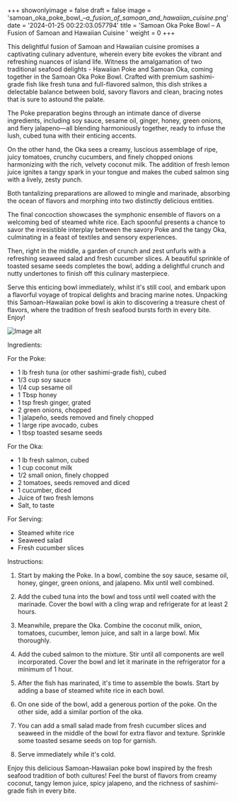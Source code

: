 +++ 
showonlyimage = false 
draft = false 
image = 'samoan_oka_poke_bowl_–_a_fusion_of_samoan_and_hawaiian_cuisine_.png'
date = '2024-01-25 00:22:03.057794' 
title = 'Samoan Oka Poke Bowl – A Fusion of Samoan and Hawaiian Cuisine ' 
weight = 0
+++ 

<!--more-->

 
This delightful fusion of Samoan and Hawaiian cuisine promises a captivating culinary adventure, wherein every bite evokes the vibrant and refreshing nuances of island life. Witness the amalgamation of two traditional seafood delights - Hawaiian Poke and Samoan Oka, coming together in the Samoan Oka Poke Bowl. Crafted with premium sashimi-grade fish like fresh tuna and full-flavored salmon, this dish strikes a delectable balance between bold, savory flavors and clean, bracing notes that is sure to astound the palate.

The Poke preparation begins through an intimate dance of diverse ingredients, including soy sauce, sesame oil, ginger, honey, green onions, and fiery jalapeno—all blending harmoniously together, ready to infuse the lush, cubed tuna with their enticing accents.

On the other hand, the Oka sees a creamy, luscious assemblage of ripe, juicy tomatoes, crunchy cucumbers, and finely chopped onions harmonizing with the rich, velvety coconut milk. The addition of fresh lemon juice ignites a tangy spark in your tongue and makes the cubed salmon sing with a lively, zesty punch.

Both tantalizing preparations are allowed to mingle and marinade, absorbing the ocean of flavors and morphing into two distinctly delicious entities.

The final concoction showcases the symphonic ensemble of flavors on a welcoming bed of steamed white rice. Each spoonful presents a chance to savor the irresistible interplay between the savory Poke and the tangy Oka, culminating in a feast of textiles and sensory experiences.

Then, right in the middle, a garden of crunch and zest unfurls with a refreshing seaweed salad and fresh cucumber slices. A beautiful sprinkle of toasted sesame seeds completes the bowl, adding a delightful crunch and nutty undertones to finish off this culinary masterpiece.

Serve this enticing bowl immediately, whilst it's still cool, and embark upon a flavorful voyage of tropical delights and bracing marine notes. Unpacking this Samoan-Hawaiian poke bowl is akin to discovering a treasure chest of flavors, where the tradition of fresh seafood bursts forth in every bite. Enjoy! 

![Image alt](/samoan_oka_poke_bowl_–_a_fusion_of_samoan_and_hawaiian_cuisine_.png)

Ingredients: 

For the Poke:
- 1 lb fresh tuna (or other sashimi-grade fish), cubed
- 1/3 cup soy sauce
- 1/4 cup sesame oil
- 1 Tbsp honey
- 1 tsp fresh ginger, grated
- 2 green onions, chopped
- 1 jalapeño, seeds removed and finely chopped 
- 1 large ripe avocado, cubes
- 1 tbsp toasted sesame seeds

For the Oka:
- 1 lb fresh salmon, cubed
- 1 cup coconut milk
- 1/2 small onion, finely chopped
- 2 tomatoes, seeds removed and diced
- 1 cucumber, diced
- Juice of two fresh lemons
- Salt, to taste

For Serving:
- Steamed white rice
- Seaweed salad 
- Fresh cucumber slices

Instructions:

1. Start by making the Poke. In a bowl, combine the soy sauce, sesame oil, honey, ginger, green onions, and jalapeno. Mix until well combined.

2. Add the cubed tuna into the bowl and toss until well coated with the marinade. Cover the bowl with a cling wrap and refrigerate for at least 2 hours.

3. Meanwhile, prepare the Oka. Combine the coconut milk, onion, tomatoes, cucumber, lemon juice, and salt in a large bowl. Mix thoroughly.

4. Add the cubed salmon to the mixture. Stir until all components are well incorporated. Cover the bowl and let it marinate in the refrigerator for a minimum of 1 hour.

5. After the fish has marinated, it's time to assemble the bowls. Start by adding a base of steamed white rice in each bowl.

6. On one side of the bowl, add a generous portion of the poke. On the other side, add a similar portion of the oka.

7. You can add a small salad made from fresh cucumber slices and seaweed in the middle of the bowl for extra flavor and texture. Sprinkle some toasted sesame seeds on top for garnish.

8. Serve immediately while it's cold.

Enjoy this delicious Samoan-Hawaiian poke bowl inspired by the fresh seafood tradition of both cultures! Feel the burst of flavors from creamy coconut, tangy lemon juice, spicy jalapeno, and the richness of sashimi-grade fish in every bite.